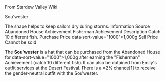 From Stardew Valley Wiki

Sou'wester

The shape helps to keep sailors dry during storms. Information Source Abandoned House Achievement Fisherman Achievement Description Catch 10 different fish. Purchase Price data-sort-value="1000"&gt;1,000g Sell Price Cannot be sold

The **Sou'wester** is a hat that can be purchased from the Abandoned House for data-sort-value="1000"&gt;1,000g after earning the "Fisherman" Achievement (catch 10 different fish). It can also be obtained from Emily's outfit services at the Desert Festival. There is a ≈2% chance\[1] to receive the gender-neutral outfit with the Sou'wester.